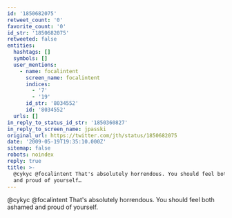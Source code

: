 ```yaml
---
id: '1850682075'
retweet_count: '0'
favorite_count: '0'
id_str: '1850682075'
retweeted: false
entities:
  hashtags: []
  symbols: []
  user_mentions:
    - name: focalintent
      screen_name: focalintent
      indices:
        - '7'
        - '19'
      id_str: '8034552'
      id: '8034552'
  urls: []
in_reply_to_status_id_str: '1850360827'
in_reply_to_screen_name: jpasski
original_url: https://twitter.com/jth/status/1850682075
date: '2009-05-19T19:35:10.000Z'
sitemap: false
robots: noindex
reply: true
title: >-
  @cykyc @focalintent That's absolutely horrendous. You should feel both ashamed
  and proud of yourself…
---
```


@cykyc @focalintent That's absolutely horrendous. You should feel both ashamed and proud of yourself.